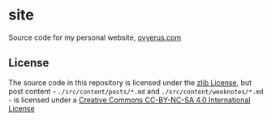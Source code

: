 # site

Source code for my personal website, [ovyerus.com](https://ovyerus.com)

## License

The source code in this repository is licensed under the
[zlib License](./LICENSE), but post content - `./src/content/posts/*.md` and
`./src/content/weeknotes/*.md` - is licensed under a
[Creative Commons CC-BY-NC-SA 4.0 International License](https://creativecommons.org/licenses/by-nc-sa/4.0/)
